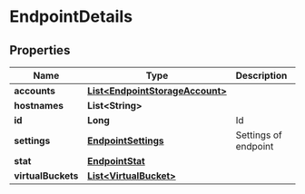 
# EndpointDetails

## Properties
Name | Type | Description | Notes
------------ | ------------- | ------------- | -------------
**accounts** | [**List&lt;EndpointStorageAccount&gt;**](EndpointStorageAccount.md) |  |  [optional]
**hostnames** | **List&lt;String&gt;** |  |  [optional]
**id** | **Long** | Id |  [optional]
**settings** | [**EndpointSettings**](EndpointSettings.md) | Settings of endpoint | 
**stat** | [**EndpointStat**](EndpointStat.md) |  |  [optional]
**virtualBuckets** | [**List&lt;VirtualBucket&gt;**](VirtualBucket.md) |  |  [optional]



